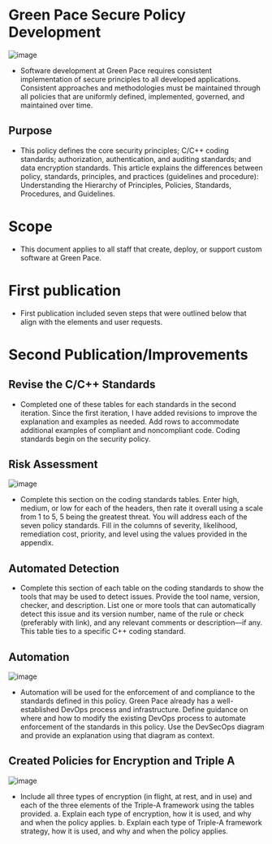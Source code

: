 # Green Pace Secure Policy Development
![image](https://user-images.githubusercontent.com/75659218/198822857-01c4c2ed-ec8a-4854-8929-7e7f515f1c56.png)

* Software development at Green Pace requires consistent implementation of secure principles to all developed applications. Consistent approaches and methodologies must be maintained through all policies that are uniformly defined, implemented, governed, and maintained over time.

## Purpose
* This policy defines the core security principles; C/C++ coding standards; authorization, authentication, and auditing standards; and data encryption standards. This article explains the differences between policy, standards, principles, and practices (guidelines and procedure): Understanding the Hierarchy of Principles, Policies, Standards, Procedures, and Guidelines.

# Scope
* This document applies to all staff that create, deploy, or support custom software at Green Pace.

# First publication
* First publication included seven steps that were outlined below that align with the elements and user requests.

# Second Publication/Improvements
## Revise the C/C++ Standards
* Completed one of these tables for each standards in the second iteration. Since the first iteration, I have added revisions to improve the explanation and examples as needed. Add rows to accommodate additional examples of compliant and noncompliant code. Coding standards begin on the security policy.

## Risk Assessment
![image](https://user-images.githubusercontent.com/75659218/198823009-ac04372c-8657-4d0b-91b1-7512b989a20c.png)

* Complete this section on the coding standards tables. Enter high, medium, or low for each of the headers, then rate it overall using a scale from 1 to 5, 5 being the greatest threat. You will address each of the seven policy standards. Fill in the columns of severity, likelihood, remediation cost, priority, and level using the values provided in the appendix.

## Automated Detection
* Complete this section of each table on the coding standards to show the tools that may be used to detect issues. Provide the tool name, version, checker, and description. List one or more tools that can automatically detect this issue and its version number, name of the rule or check (preferably with link), and any relevant comments or description—if any. This table ties to a specific C++ coding standard.

## Automation
![image](https://user-images.githubusercontent.com/75659218/198823031-61280997-2f38-4753-879d-1a0423d7b979.png)

* Automation will be used for the enforcement of and compliance to the standards defined in this policy. Green Pace already has a well-established DevOps process and infrastructure. Define guidance on where and how to modify the existing DevOps process to automate enforcement of the standards in this policy. Use the DevSecOps diagram and provide an explanation using that diagram as context.

## Created Policies for Encryption and Triple A
![image](https://user-images.githubusercontent.com/75659218/198823321-ec2af6c4-34c6-4119-a3a2-bc31e312754f.png)

 * Include all three types of encryption (in flight, at rest, and in use) and each of the three elements of the Triple-A framework using the tables provided.
  a. Explain each type of encryption, how it is used, and why and when the policy applies.
  b. Explain each type of Triple-A framework strategy, how it is used, and why and when the policy applies.
